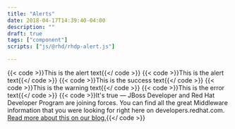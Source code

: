 ```yaml
---
title: "Alerts"
date: 2018-04-17T14:39:40-04:00
description: ""
draft: true
tags: ["component"]
scripts: ["js/@rhd/rhdp-alert.js"]

---
```


{{< code >}}<rhdp-alert>This is the alert text</rhdp-alert>{{</ code >}}
{{< code >}}<rhdp-alert heading="Alert with a Heading:">This is the alert text</rhdp-alert>{{</ code >}}
{{< code >}}<rhdp-alert type="success" heading="Success Heading:">This is the success text</rhdp-alert>{{</ code >}}
{{< code >}}<rhdp-alert type="warning" heading="Warning Heading:">This is the warning text</rhdp-alert>{{</ code >}}
{{< code >}}<rhdp-alert type="error" heading="Error Heading:">This is the error text</rhdp-alert>{{</ code >}}
{{< code >}}<rhdp-alert type="info" size="xl" heading="Welcome jboss.org members!">It's true &mdash; JBoss Developer and Red Hat Developer Program are joining forces. You can find all the great Middleware information that you were looking for right here on developers.redhat.com. <a href="https://developer.jboss.org/blogs/mark.little/2017/08/31/we-are-moving?_sscc=t">Read more about this on our blog.</a></rhdp-alert>{{</ code >}}



